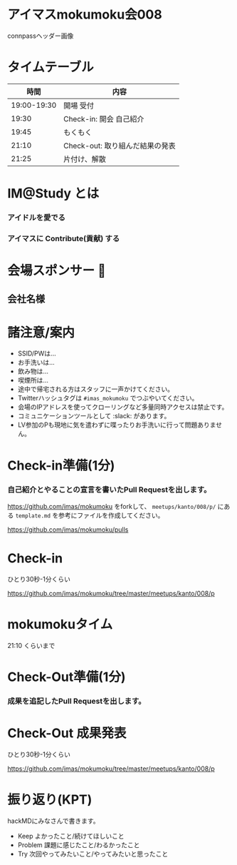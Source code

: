 # アイマスmokumoku会008

connpassヘッダー画像

# タイムテーブル

| 時間        | 内容                            |
| ----------- | ------------------------------- |
| 19:00-19:30 | 開場 受付                       |
| 19:30       | Check-in: 開会 自己紹介         |
| 19:45       | もくもく                        |
| 21:10       | Check-out: 取り組んだ結果の発表 |
| 21:25       | 片付け、解散                    |

# IM@Study とは

### アイドルを愛でる
### アイマスに Contribute(貢献) する

# 会場スポンサー :clap:

## 会社名様

# 諸注意/案内

- SSID/PWは...
- お手洗いは...
- 飲み物は...
- 喫煙所は...
- 途中で帰宅される方はスタッフに一声かけてください。
- Twitterハッシュタグは `#imas_mokumoku` でつぶやいてください。
- 会場のIPアドレスを使ってクローリングなど多量同時アクセスは禁止です。
- コミュニケーションツールとして :slack: があります。
- LV参加のPも現地に気を遣わずに喋ったりお手洗いに行って問題ありません。

# Check-in準備(1分)

### 自己紹介とやることの宣言を書いたPull Requestを出します。

https://github.com/imas/mokumoku をforkして、 `meetups/kanto/008/p/` にある `template.md` を参考にファイルを作成してください。

https://github.com/imas/mokumoku/pulls

# Check-in

ひとり30秒-1分くらい

https://github.com/imas/mokumoku/tree/master/meetups/kanto/008/p

# mokumokuタイム

21:10 くらいまで

# Check-Out準備(1分)

### 成果を追記したPull Requestを出します。

# Check-Out 成果発表

ひとり30秒-1分くらい

https://github.com/imas/mokumoku/tree/master/meetups/kanto/008/p

# 振り返り(KPT)

hackMDにみなさんで書きます。

- Keep よかったこと/続けてほしいこと
- Problem 課題に感じたこと/わるかったこと
- Try 次回やってみたいこと/やってみたいと思ったこと

